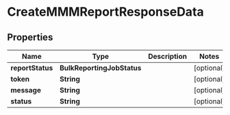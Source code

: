 

# CreateMMMReportResponseData


## Properties

Name | Type | Description | Notes
------------ | ------------- | ------------- | -------------
**reportStatus** | **BulkReportingJobStatus** |  |  [optional]
**token** | **String** |  |  [optional]
**message** | **String** |  |  [optional]
**status** | **String** |  |  [optional]



